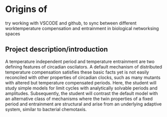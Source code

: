 # Origins of 

try working with VSCODE and github, to sync between different worktemperature compensation and entrainment in biological networksing spaces

## Project description/introduction
A temperature independent period and temperature entrainment are two defining features of circadian oscilators. A default mechanism of distributed temperature compensation satisfies these basic facts yet is not easily reconciled with other properties of circadian clocks, such as many mutants with altered but temperature compensated periods. Here, the student will study simple models for limit cycles with analytically solvable periods and amplitudes. Subsequently, the student will contrast the default model with an alternative class of mechanisms where the twin properties of a fixed period and entrainment are structural and arise from an underlying adaptive system, similar to bacterial chemotaxis. 